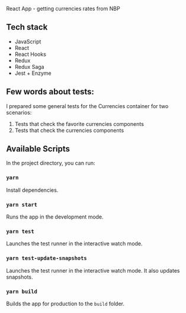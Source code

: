 React App - getting currencies rates from NBP

## Tech stack
- JavaScript
- React
- React Hooks
- Redux
- Redux Saga
- Jest + Enzyme

## Few words about tests:
I prepared some general tests for the Currencies container for two scenarios:

1) Tests that check the favorite currencies components
2) Tests that check the currencies components

## Available Scripts

In the project directory, you can run:

### `yarn`
Install dependencies. <br />

### `yarn start`
Runs the app in the development mode.<br />

### `yarn test`
Launches the test runner in the interactive watch mode.<br />

### `yarn test-update-snapshots`
Launches the test runner in the interactive watch mode. It also updates snapshots.<br />

### `yarn build`
Builds the app for production to the `build` folder.<br />
